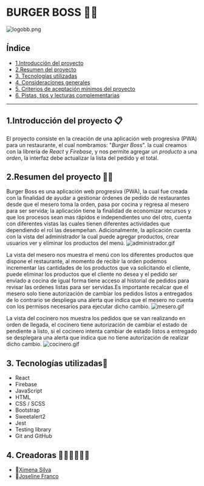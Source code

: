 # BURGER BOSS 🍔🍔

![logobb.png](https://i.postimg.cc/3rmP9Mgx/logobb.png)

## Índice
* [1.Introducción del proyecto](#1-introducción-del-proyecto)
* [2.Resumen del proyecto](#2-resumen-del-proyecto)
* [3. Tecnologías utilizadas](#3-tecnologías-utilizadas)
* [4. Consideraciones generales](#4-consideraciones-generales)
* [5. Criterios de aceptación mínimos del proyecto](#5-criterios-de-aceptación-mínimos-del-proyecto)
* [6. Pistas, tips y lecturas complementarias](#6-pistas-tips-y-lecturas-complementarias)

***
## 1.Introducción del proyecto 📋

El proyecto consiste en la creación de una aplicación web progresiva (PWA) para un restaurante,
el cual nombramos: "_Burger_ _Boss_". la cual creamos con la librería de _React_ y _Firebase_, 
y nos permite agregar un _producto_ a una _orden_, la interfaz debe actualizar la lista 
del pedido y el total.

## 2.Resumen del proyecto 🍔🍔

Burger Boss es una aplicación web progresiva (PWA), la cual fue creada con la finalidad de ayudar a gestionar órdenes de pedido de restaurantes desde que el mesero toma la orden, pasa por cocina y regresa al mesero para ser servida; la aplicación tiene la finalidad de economizar recursos y que los procesos sean mas rápidos e independientes uno del otro, cuenta con diferentes vistas las cuales tienen diferentes actividades que dependiendo el rol las desempeñan.
Adicionalmente, la aplicación cuenta con la vista del administrador la cual puede agregar productos, crear usuarios ver y eliminar los productos del menú.
![administrador.gif](https://i.postimg.cc/wT1DHFMn/administrador.gif)

La vista del mesero nos muestra el menú con los diferentes productos que dispone el restaurante, al momento de recibir la orden podemos incrementar las cantidades de los productos que va solicitando el cliente, puede eliminar los productos que el cliente no desea y el pedido ser enviado a cocina de igual forma tiene acceso al historial de pedidos para revisar las ordenes listas para ser servidas.Es importante recalcar que el mesero solo tiene autorización de cambiar los pedidos listos a entregados de lo contrario se despliega una alerta que indica que el mesero no cuenta con los permisos necesarios para ejecutar dicho cambio.
![mesero.gif](https://i.postimg.cc/xTmPDY6W/mesero.gif)

La vista del cocinero nos muestra los pedidos que se van realizando en orden de llegada, el cocinero tiene autorización de cambiar el estado de pendiente a listo, si el cocinero intenta cambiar de estado listos a entregado se desplegara una alerta que indica que no tiene autorización de realizar dicho cambio. 
![cocinero.gif](https://i.postimg.cc/pXVP3XVd/cocinero.gif)



## 3. Tecnologías utilizadas🔧
* React
* Firebase
* JavaScript
* HTML
* CSS / SCSS
* Bootstrap
* Sweetalert2
* Jest
* Testing library
* Git and GitHub

## 4. Creadoras 👩🏻‍💻👩🏻‍💻

* 📍[Ximena Silva](https://github.com/xsilvac)
* 📍[Joseline Franco](https://github.com/JossFranco)
